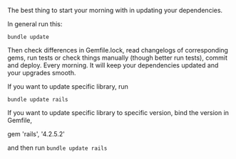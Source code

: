 
The best thing to start your morning with in updating your dependencies.

In general run this:

`bundle update`

Then check differences in Gemfile.lock, read changelogs of corresponding gems, run tests or check things manually (though better run tests), commit and deploy. Every morning. It will keep your dependencies updated and your upgrades smooth.

If you want to update specific library, run

`bundle update rails`

If you want to update specific library to specific version, bind the version in Gemfile,

gem 'rails', '4.2.5.2'

and then run `bundle update rails`